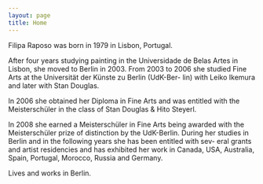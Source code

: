 ```yaml
---
layout: page
title: Home
---
```


Filipa Raposo was born in 1979 in Lisbon, Portugal.

After four years studying painting in the Universidade de Belas Artes in Lisbon, she moved to Berlin in 2003.
From 2003 to 2006 she studied Fine Arts at the Universität der Künste zu Berlin (UdK-Ber- lin) with Leiko Ikemura and later with Stan Douglas.

In 2006 she obtained her Diploma in Fine Arts and was entitled with the Meisterschüler in the class of Stan Douglas & Hito Steyerl.

In 2008 she earned a Meisterschüler in Fine Arts being awarded with the Meisterschüler prize of distinction by the UdK-Berlin.
During her studies in Berlin and in the following years she has been entitled with sev- eral grants and artist residencies and has exhibited her work in Canada, USA, Australia, Spain, Portugal, Morocco, Russia and Germany.

Lives and works in Berlin.
